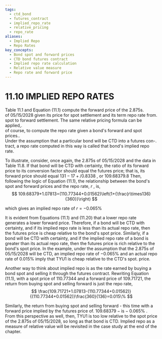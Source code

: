 ```yaml
---
tags:
  - ctd_bond
  - futures_contract
  - implied_repo_rate
  - relative_pricing
  - repo_rate
aliases:
  - Implied Repo
  - Repo Rates
key_concepts:
  - Bond spot and forward prices
  - CTD bond futures contract
  - Implied repo rate calculation
  - Relative value measure
  - Repo rate and forward price
---
```


# 11.10 IMPLIED REPO RATES  

Table 11.1 and Equation (11.1) compute the forward price of the 2.875s.   
of 05/15/2028 given its price for spot settlement and its term repo rate from.   
spot to forward settlement. The same relative pricing formula can be applied,.   
of course, to compute the repo rate given a bond's forward and spot prices..   
Under the assumption that a particular bond will be CTD into a futures con-.   
tract, a repo rate computed in this way is called that bond's implied repo rate.  

To illustrate, consider, once again, the 2.875s of 05/15/2028 and the data in Table 11.8. If that bond will be CTD with certainty, the ratio of its forward price to its conversion factor should equal the futures price; that is, its forward price should equal $131-17+/0.8338$ , or 109.68379.8 Then, following the logic of Equation (11.1), the relationship between the bond's spot and forward prices and the repo rate, $r$ , is,  
$$
109.68379+1.07813=(110.77344+0.01562)\left(1+{\frac{r\times136}{360}}\right)
$$  

which gives an implied repo rate of $r=-0.065\%$  

It is evident from Equations (11.1) and (11.20) that a lower repo rate generates a lower forward price. Therefore, if a bond will be CTD with certainty, and if its implied repo rate is less than its actual repo rate, then the futures price is cheap relative to the bond's spot price. Similarly, if a bond will be CTD with certainty, and if the implied repo rate of a bond is greater than its actual repo rate, then the futures price is rich relative to the bond's spot price. In the example, under the assumption that the 2.875s of 05/15/2028 will be CTD, an implied repo rate of $-0.065\%$ and an actual repo rate of $0.015\%$ imply that TYU1 is cheap relative to the CTD's spot. price.  

Another way to think about implied repo is as the rate earned by buying a bond spot and selling it through the futures contract. Rewriting Equation (11.1), with a spot price of 110.77344 and a forward price of 109.71721, the return from buying spot and selling forward is just the repo rate,  
$$
\frac{109.71721+1.07813-(110.77344+0.01562)}{(110.77344+0.01562)}\frac{360}{136}=0.015\%
$$  

Similarly, the return from buying spot and selling forward - this time with a forward price implied by the futures price of. $109.68379-\mathrm{i}\mathrm{s}-0.065\%$ . From this perspective as well, then, TYU1 is too low relative to the spot price of the 2.875s of 05/15/2028, so long as that bond is CTD. Implied repo as a measure of relative value will be revisited in the case study at the end of the chapter.
